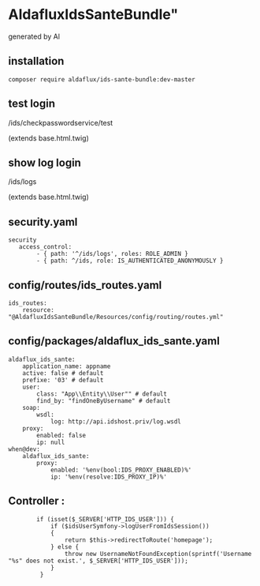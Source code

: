 # AldafluxIdsSanteBundle"

generated by Al
## installation

```
composer require aldaflux/ids-sante-bundle:dev-master
```

## test login

/ids/checkpasswordservice/test

(extends base.html.twig)

## show log login

/ids/logs

(extends base.html.twig)

## security.yaml

```
security
   access_control:
        - { path: '^/ids/logs', roles: ROLE_ADMIN }
        - { path: ^/ids, role: IS_AUTHENTICATED_ANONYMOUSLY }
```


## config/routes/ids_routes.yaml
```
ids_routes:
    resource: "@AldafluxIdsSanteBundle/Resources/config/routing/routes.yml"
```






## config/packages/aldaflux_ids_sante.yaml

```
aldaflux_ids_sante:
    application_name: appname
    active: false # default
    prefixe: '03' # default
    user:
        class: "App\\Entity\\User"" # default
        find_by: "findOneByUsername" # default
    soap:
        wsdl:
            log: http://api.idshost.priv/log.wsdl
    proxy:
        enabled: false
        ip: null
when@dev:
    aldaflux_ids_sante:
        proxy:
            enabled: '%env(bool:IDS_PROXY_ENABLED)%'
            ip: '%env(resolve:IDS_PROXY_IP)%'

```


## Controller : 
```
        if (isset($_SERVER['HTTP_IDS_USER'])) {
            if ($idsUserSymfony->logUserFromIdsSession()) 
            {
                return $this->redirectToRoute('homepage');
            } else {
                throw new UsernameNotFoundException(sprintf('Username "%s" does not exist.', $_SERVER['HTTP_IDS_USER']));
            }
         }
```

